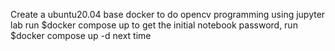 Create a ubuntu20.04 base docker to do opencv programming using jupyter lab
run $docker compose up
to get the initial notebook password,
run $docker compose up -d 
next time
